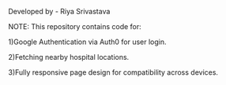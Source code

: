
Developed by - Riya Srivastava

NOTE:
This repository contains code for:


1)Google Authentication via Auth0 for user login.


2)Fetching nearby hospital locations.


3)Fully responsive page design for compatibility across devices.









